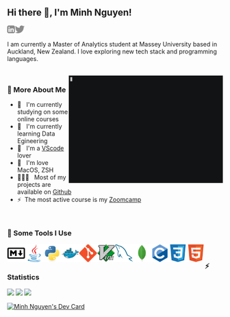 ## Hi there 👋, I'm Minh Nguyen!

<a href="https://www.linkedin.com/in/benminh1201"><img align="left" alt="linkedin" src="./images/linkedin.svg" height="18px" /></a>
<a href="https://twitter.com/benminh1201"><img alt="twitter" src="./images/twitter.svg" height="18px" /></a>

I am currently a Master of Analytics student at Massey University based in Auckland, New Zealand. I love exploring new tech stack and programming languages.

<br>

<img align="right" alt="GIF" src="./images/hello.gif" width="360px" />

### 🧐 More About Me

- 🔭 &nbsp; I'm currently studying on some online courses
- 🌱 &nbsp; I'm currently learning Data Egineering
- 📝 &nbsp; I'm a [VScode](https://code.visualstudio.com/) lover
- 💬 &nbsp; I'm love MacOS, ZSH
- 👨🏻‍💻 &nbsp;  Most of my projects are available on [Github](https://github.com/benminh121?tab=repositories)
- ⚡&nbsp; The most active course is my [Zoomcamp](https://github.com/benminh121/ZoomcampDE)

<br>

### 🔨 Some Tools I Use
<a href="https://www.markdownguide.org" target="_blank"><img align="left" src="./images/markdown-original.svg" alt="Markdown" height="42px" /></a>
<a href="https://www.java.com/en" target="_blank"><img align="left" src="./images/java-original.svg" alt="Java" height="42px" /></a>
<a href="https://www.python.org" target="_blank"><img align="left" src="./images/python-original.svg" alt="Python" height="42px" /></a>
<a href="https://www.docker.com" target="_blank"><img align="left" src="./images/docker-original.svg" alt="Docker" height="42px" /></a>
<a href="https://git-scm.com" target="_blank"><img align="left" src="./images/git-original.svg" alt="Git" height="42px" /></a>
<a href="https://www.vim.org" target="_blank"><img align="left" src="./images/vim-original.svg" alt="Vim" height="42px" /></a>
<a href="https://www.mysql.com" target="_blank"><img align="left" src="./images/mysql-original.svg" alt="MySQL" height="42px" /></a>
<a href="https://www.mongodb.com" target="_blank"><img align="left" src="./images/mongodb-original.svg" alt="MongoDB" height="42px" /></a>
<a href="http://www.open-std.org/jtc1/sc22/wg14" target="_blank"><img align="left" src="./images/c-original.svg" alt="C" height="42px" /></a>
<a href="https://developer.mozilla.org/en-US/docs/Web/CSS" target="_blank"><img align="left" src="./images/css3-original.svg" alt="CSS" height="42px" /></a>
<a href="https://developer.mozilla.org/en-US/docs/Web/HTML" target="_blank"><img align="left" src="./images/html5-original.svg" alt="HTML" height="42px" /></a>

<br>

### ⚡️ Statistics

<img src="https://github-readme-stats-pi-coral.vercel.app/api?username=benminh121&show_icons=true&theme=dracula&count_private=true" />
<img src="https://github-readme-stats-pi-coral.vercel.app/api/wakatime?username=benminh121&show_icons=true&theme=dracula&layout=compact" />
<img src="https://github-readme-stats-pi-coral.vercel.app/api/top-langs/?username=benminh121&count_private=true&layout=compact&show_icons=true&theme=dracula&langs_count=10&exclude_repo=Readme-stats,Obsidian" />

<a href="https://app.daily.dev/benminh1201"><img src="https://api.daily.dev/devcards/4e2ecec0a1d54c4c91f8f3790a870880.png?r=lzc" width="400" alt="Minh Nguyen's Dev Card"/></a>
